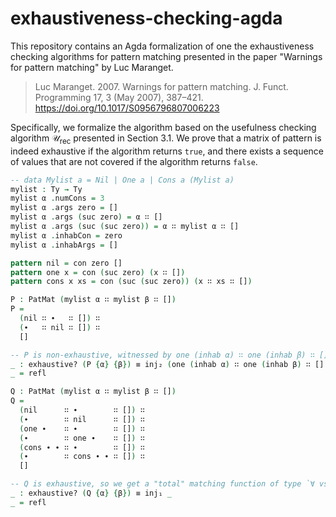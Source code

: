 # exhaustiveness-checking-agda

This repository contains an Agda formalization of one the exhaustiveness checking algorithms for pattern matching presented in the paper "Warnings for pattern matching" by Luc Maranget.

> Luc Maranget. 2007. Warnings for pattern matching. J. Funct. Programming 17, 3 (May 2007), 387–421. <https://doi.org/10.1017/S0956796807006223>

Specifically, we formalize the algorithm based on the usefulness checking algorithm $\mathcal{U}_\text{rec}$ presented in Section 3.1.
We prove that a matrix of pattern is indeed exhaustive if the algorithm returns `true`, and there exists a sequence of values that are not covered if the algorithm returns `false`.

```agda
-- data Mylist a = Nil | One a | Cons a (Mylist a)
mylist : Ty → Ty
mylist α .numCons = 3
mylist α .args zero = []
mylist α .args (suc zero) = α ∷ []
mylist α .args (suc (suc zero)) = α ∷ mylist α ∷ []
mylist α .inhabCon = zero
mylist α .inhabArgs = []

pattern nil = con zero []
pattern one x = con (suc zero) (x ∷ [])
pattern cons x xs = con (suc (suc zero)) (x ∷ xs ∷ [])

P : PatMat (mylist α ∷ mylist β ∷ [])
P =
  (nil ∷ ∙   ∷ []) ∷
  (∙   ∷ nil ∷ []) ∷
  []

-- P is non-exhaustive, witnessed by one (inhab α) ∷ one (inhab β) ∷ []
_ : exhaustive? (P {α} {β}) ≡ inj₂ (one (inhab α) ∷ one (inhab β) ∷ [] , _)
_ = refl

Q : PatMat (mylist α ∷ mylist β ∷ [])
Q =
  (nil      ∷ ∙        ∷ []) ∷
  (∙        ∷ nil      ∷ []) ∷
  (one ∙    ∷ ∙        ∷ []) ∷
  (∙        ∷ one ∙    ∷ []) ∷
  (cons ∙ ∙ ∷ ∙        ∷ []) ∷
  (∙        ∷ cons ∙ ∙ ∷ []) ∷
  []

-- Q is exhaustive, so we get a "total" matching function of type `∀ vs → Match Q vs` inside the inj₁
_ : exhaustive? (Q {α} {β}) ≡ inj₁ _
_ = refl
```
